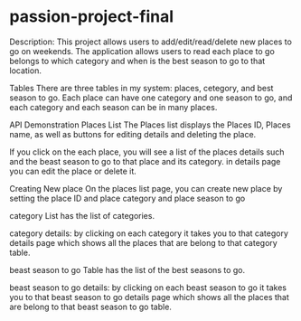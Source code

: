 # passion-project-final

Description:
This project allows users to add/edit/read/delete new places to go on weekends. The application allows users to read each place to go belongs to which category and when is the best season to go to that location.


Tables
There are three tables in my system: places, cetegory, and best season to go. Each place can have one category and one season to go, and each category and each season  can be in many places.

API Demonstration
Places List
The Places list displays the Places ID, Places name, as well as buttons for editing details and deleting the place.

If you click on the each place, you will see a list of the places details such and the beast season to go to that place and its category. in details page you can edit the place or delete it.

Creating New place On the places list page, you can create new place by setting the place ID and place category and place season to go

category List
has the list of categories.

category details:
by clicking on each category it takes you to that category details page which shows all the places that are belong to that category table.

beast season to go Table
has the list of the best seasons to go.

beast season to go details:
by clicking on each beast season to go it takes you to that beast season to go details page which shows all the places that are belong to that beast season to go table.
